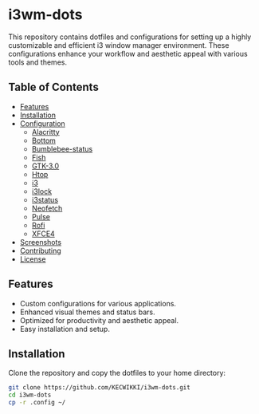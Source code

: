 # i3wm-dots

This repository contains dotfiles and configurations for setting up a highly customizable and efficient i3 window manager environment. These configurations enhance your workflow and aesthetic appeal with various tools and themes.

## Table of Contents
- [Features](#features)
- [Installation](#installation)
- [Configuration](#configuration)
  - [Alacritty](#alacritty)
  - [Bottom](#bottom)
  - [Bumblebee-status](#bumblebee-status)
  - [Fish](#fish)
  - [GTK-3.0](#gtk-30)
  - [Htop](#htop)
  - [i3](#i3)
  - [i3lock](#i3lock)
  - [i3status](#i3status)
  - [Neofetch](#neofetch)
  - [Pulse](#pulse)
  - [Rofi](#rofi)
  - [XFCE4](#xfce4)
- [Screenshots](#screenshots)
- [Contributing](#contributing)
- [License](#license)

## Features
- Custom configurations for various applications.
- Enhanced visual themes and status bars.
- Optimized for productivity and aesthetic appeal.
- Easy installation and setup.

## Installation
Clone the repository and copy the dotfiles to your home directory:

```sh
git clone https://github.com/KECWIKKI/i3wm-dots.git
cd i3wm-dots
cp -r .config ~/
